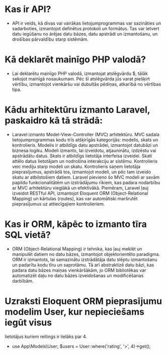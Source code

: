 # Kas ir API?
- API ir veids, kā divas vai vairākas lietojumprogrammas var sazināties un sadarboties, izmantojot definētus protokoli un formātus. Tas var ietvert datu iegūšanu no ārējas datu bāzes, datu apstrādi un izmantošanu, un drošības pārvaldību starp sistēmām.
# Kā deklarēt mainīgo PHP valodā?
- Lai deklarētu mainīgo PHP valodā, izmantojat atslēgvārdu $, tālāk sekojot mainīgā nosaukumam. Pēc šī atslēgvārda jūs varat piešķirt vērtību, izmantojot vienkāršu vai dubultās pēdiņas, atkarībā no vērtības tipa.
# Kādu arhitektūru izmanto Laravel, paskaidro kā tā strādā:
- Laravel izmanto Model-View-Controller (MVC) arhitektūru. MVC sadala lietojumprogrammas kodu trīs atšķirīgās kategorijās: modelis, skats un kontrolieris.
Modelis ir atbildīgs datu apstrādei, izmantojot datubāzi un biznesa logiku. Modeli izmanto, lai izveidotu, atjauninātu, izdzēstu vai apstrādātu datus.
Skats ir atbildīgs lietotāja interfeisa izveidei. Skati attēlo datus lietotājam un nodrošina interakciju ar sistēmu.
Kontrolieris veic mediju starp modeli un skatu. Kontrolieris saņem lietotāja pieprasījumus, apstrādā tos, izmantojot modeli, un pēc tam izveido skatu ar atbilstošiem datiem.
Laravel pievieno šo MVC modeli ar savām papildu funkcionalitātēm un izstrādājumu rīkiem, kas padara nodarbību ar MVC arhitektūru vieglākā un efektīvākā. Piemēram, Laravel ļauj izveidot RESTful API, izmantojot Eloquent ORM (Object-Relational Mapping) un kārtulas (routes), kas var automātiski maršrutēt pieprasījumus uz attiecīgajiem kontrolieriem.
# Kas ir ORM, kāpēc to izmanto tīra SQL vietā?
- ORM (Object-Relational Mapping) ir tehnika, kas ļauj meklēt un manipulēt datiem no datu bāzes, izmantojot objektorientēto paradigma. ORM ir izmantots, lai samazinātu izstrādātāja datu slēptu izmantošanu un padarītu kodu tīru un saprotāmu. Tā arī abstraktizē datu bāzi, kas padara datu bāzes maiņas vienkāršākām, jo ORM bibliotēkas var automatizēt daļu no datu bāzes izveidošanas un modificēšanas darbībām.
# Uzraksti Eloquent ORM pieprasījumu modelim User, kur nepieciešams iegūt visus
lietotājus kuriem reitings ir lielāks par 4. 
- use App\Models\User;
$users = User::where('rating', '>',  4)->get();
